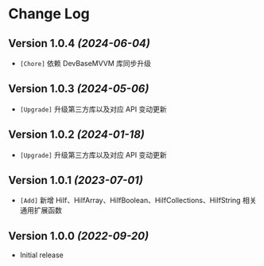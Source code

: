 Change Log
==========

Version 1.0.4 *(2024-06-04)*
----------------------------

* `[Chore]` 依赖 DevBaseMVVM 库同步升级

Version 1.0.3 *(2024-05-06)*
----------------------------

* `[Upgrade]` 升级第三方库以及对应 API 变动更新

Version 1.0.2 *(2024-01-18)*
----------------------------

* `[Upgrade]` 升级第三方库以及对应 API 变动更新

Version 1.0.1 *(2023-07-01)*
----------------------------

* `[Add]` 新增 HiIf、HiIfArray、HiIfBoolean、HiIfCollections、HiIfString 相关通用扩展函数

Version 1.0.0 *(2022-09-20)*
----------------------------

* Initial release
